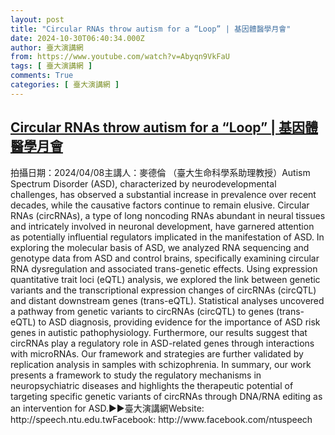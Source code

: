 ```yaml
---
layout: post
title: "Circular RNAs throw autism for a “Loop” | 基因體醫學月會"
date: 2024-10-30T06:40:34.000Z
author: 臺大演講網
from: https://www.youtube.com/watch?v=Abyqn9VkFaU
tags: [ 臺大演講網 ]
comments: True
categories: [ 臺大演講網 ]
---
```

<!--1730270434000-->
[Circular RNAs throw autism for a “Loop” | 基因體醫學月會](https://www.youtube.com/watch?v=Abyqn9VkFaU)
------

<div>
拍攝日期：2024/04/08主講人：麥德倫 （臺大生命科學系助理教授）Autism Spectrum Disorder (ASD), characterized by neurodevelopmental challenges, has observed a substantial increase in prevalence over recent decades, while the causative factors continue to remain elusive. Circular RNAs (circRNAs), a type of long noncoding RNAs abundant in neural tissues and intricately involved in neuronal development, have garnered attention as potentially influential regulators implicated in the manifestation of ASD. In exploring the molecular basis of ASD, we analyzed RNA sequencing and genotype data from ASD and control brains, specifically examining circular RNA dysregulation and associated trans-genetic effects. Using expression quantitative trait loci (eQTL) analysis, we explored the link between genetic variants and the transcriptional expression changes of circRNAs (circQTL) and distant downstream genes (trans-eQTL). Statistical analyses uncovered a pathway from genetic variants to circRNAs (circQTL) to genes (trans-eQTL) to ASD diagnosis, providing evidence for the importance of ASD risk genes in autistic pathophysiology. Furthermore, our results suggest that circRNAs play a regulatory role in ASD-related genes through interactions with microRNAs. Our framework and strategies are further validated by replication analysis in samples with schizophrenia. In summary, our work presents a framework to study the regulatory mechanisms in neuropsychiatric diseases and highlights the therapeutic potential of targeting specific genetic variants of circRNAs through DNA/RNA editing as an intervention for ASD.►►臺大演講網Website: http://speech.ntu.edu.twFacebook: http://www.facebook.com/ntuspeech
</div>
